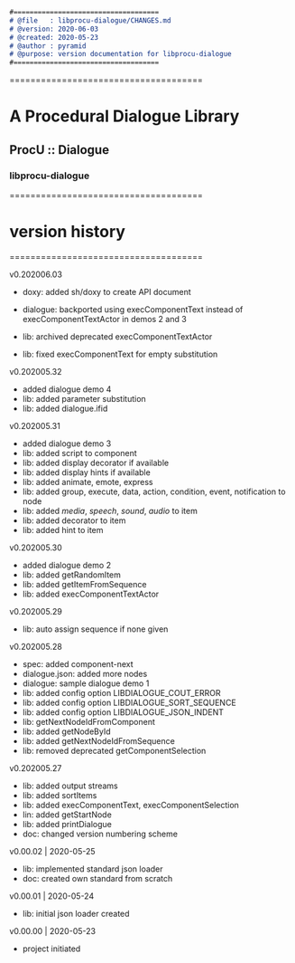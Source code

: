 ```markdown
#====================================
# @file   : libprocu-dialogue/CHANGES.md
# @version: 2020-06-03
# @created: 2020-05-23
# @author : pyramid
# @purpose: version documentation for libprocu-dialogue
#====================================
```



=====================================

# **A Procedural Dialogue Library**
## ProcU :: Dialogue

### libprocu-dialogue



=====================================

# version history
=====================================

v0.202006.03

- doxy: added sh/doxy to create API document
- dialogue: backported using execComponentText instead of execComponentTextActor in demos 2 and 3 

- lib: archived deprecated execComponentTextActor
- lib: fixed execComponentText for empty substitution



v0.202005.32

- added dialogue demo 4
- lib: added parameter substitution
- lib: added dialogue.ifid



v0.202005.31

- added dialogue demo 3
- lib: added script to component
- lib: added display decorator if available
- lib: added display hints if available
- lib: added animate, emote, express
- lib: added group, execute, data, action, condition, event, notification to node
- lib: added *media*, *speech*, *sound*, *audio* to item
- lib: added decorator to item
- lib: added hint to item



v0.202005.30

- added dialogue demo 2
- lib: added getRandomItem
- lib: added getItemFromSequence
- lib: added execComponentTextActor



v0.202005.29

- lib: auto assign sequence if none given



v0.202005.28

- spec: added component-next
- dialogue.json: added more nodes
- dialogue: sample dialogue demo 1
- lib: added config option LIBDIALOGUE_COUT_ERROR
- lib: added config option LIBDIALOGUE_SORT_SEQUENCE
- lib: added config option LIBDIALOGUE_JSON_INDENT
- lib: getNextNodeIdFromComponent
- lib: added getNodeById
- lib: added getNextNodeIdFromSequence
- lib: removed deprecated getComponentSelection



v0.202005.27

- lib: added output streams
- lib: added sortItems
- lib: added execComponentText, execComponentSelection
- lin: added getStartNode
- lib: added printDialogue
- doc: changed version numbering scheme



v0.00.02 | 2020-05-25

- lib: implemented standard json loader
- doc: created own standard from scratch



v0.00.01 | 2020-05-24

- lib: initial json loader created



v0.00.00 | 2020-05-23

- project initiated

